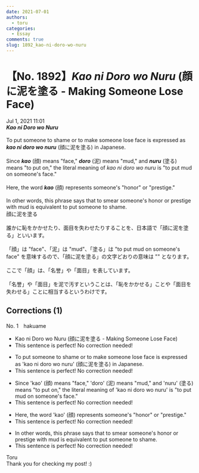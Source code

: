 ```yaml
---
date: 2021-07-01
authors:
  - toru
categories:
  - Essay
comments: true
slug: 1892_kao-ni-doro-wo-nuru
---
```


# 【No. 1892】<strong><em>Kao ni Doro wo Nuru</strong></em> (顔に泥を塗る - Making Someone Lose Face)
<div class="date">Jul 1, 2021 11:01</div>
<div id="post"><div id="body_show_ori">
<strong><em>Kao ni Doro wo Nuru</strong></em><br/><br/>To put someone to shame or to make someone lose face is expressed as <strong><em>kao ni doro wo nuru</em></strong> (顔に泥を塗る) in Japanese.<br/><br/>Since <strong><em>kao</em></strong> (顔) means "face," <strong><em>doro</em></strong> (泥) means "mud," and <strong><em>nuru</em></strong> (塗る) means "to put on," the literal meaning of <em>kao ni doro wo nuru</em> is "to put mud on someone's face."<br/><br/>Here, the word <strong><em>kao</em></strong> (顔) represents someone's "honor" or "prestige."<br/><br/>In other words, this phrase says that to smear someone's honor or prestige with mud is equivalent to put someone to shame.
</div></div>

<!-- more -->

<div id="post_ja"><div id="body_show_mo">
顔に泥を塗る<br/><br/>誰かに恥をかかせたり、面目を失わせたりすることを、日本語で「顔に泥を塗る」といいます。<br/><br/>「顔」は "face"、「泥」は "mud"、「塗る」は "to put mud on someone's face" を意味するので、「顔に泥を塗る」の文字どおりの意味は "" となります。<br/><br/>ここで「顔」は、「名誉」や「面目」を表しています。<br/><br/>「名誉」や「面目」を泥で汚すということは、「恥をかかせる」ことや「面目を失わせる」ことに相当するというわけです。
</div></div>

## Corrections (1)
<div id="block"><div class="first_name"> No. 1　<span class="just_name">hakuame</span></div><div id="block2">
<ul class="correction_field">
<li class="incorrect">Kao ni Doro wo Nuru (顔に泥を塗る - Making Someone Lose Face)</li>
<li class="corrected perfect">This sentence is perfect! No correction needed!</li>
</ul>
<ul class="correction_field">
<li class="incorrect">To put someone to shame or to make someone lose face is expressed as 'kao ni doro wo nuru' (顔に泥を塗る) in Japanese.</li>
<li class="corrected perfect">This sentence is perfect! No correction needed!</li>
</ul>
<ul class="correction_field">
<li class="incorrect">Since 'kao' (顔) means "face," 'doro' (泥) means "mud," and 'nuru' (塗る) means "to put on," the literal meaning of 'kao ni doro wo nuru' is "to put mud on someone's face."</li>
<li class="corrected perfect">This sentence is perfect! No correction needed!</li>
</ul>
<ul class="correction_field">
<li class="incorrect">Here, the word 'kao' (顔) represents someone's "honor" or "prestige."</li>
<li class="corrected perfect">This sentence is perfect! No correction needed!</li>
</ul>
<ul class="correction_field">
<li class="incorrect">In other words, this phrase says that to smear someone's honor or prestige with mud is equivalent to put someone to shame.</li>
<li class="corrected perfect">This sentence is perfect! No correction needed!</li>
</ul>
</div><div class="name"><span class="just_name">Toru</span><br>
Thank you for checking my post! :)
</div>
</div>

